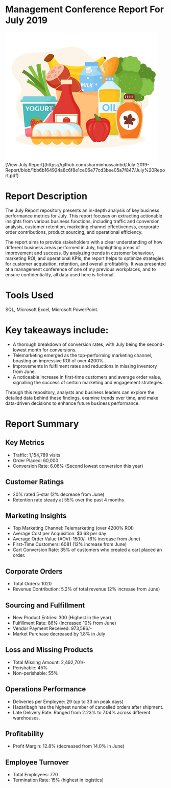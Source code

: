 # Management Conference Report For July 2019

<img src="Picture1.png">
[View July Report](https://github.com/sharminhossainbd/July-2019-Report/blob/1bb6b164924a8c6f8e1ce06e77cd3bee05a7f847/July%20Report.pdf)

# Report Description
The July Report repository presents an in-depth analysis of key business performance metrics for July. This report focuses on extracting actionable insights from various business functions, including traffic and conversion analysis, customer retention, marketing channel effectiveness, corporate order contributions, product sourcing, and operational efficiency.

The report aims to provide stakeholders with a clear understanding of how different business areas performed in July, highlighting areas of improvement and success. By analyzing trends in customer behaviour, marketing ROI, and operational KPIs, the report helps to optimize strategies for customer acquisition, retention, and overall profitability. It was presented at a management conference of one of my previous workplaces, and to ensure confidentiality, all data used here is fictional.

# Tools Used
SQL, Microsoft Excel, Microsoft PowerPoint.

# Key takeaways include:

- A thorough breakdown of conversion rates, with July being the second-lowest month for conversions.
- Telemarketing emerged as the top-performing marketing channel, boasting an impressive ROI of over 4200%.
- Improvements in fulfilment rates and reductions in missing inventory from June.
- A noticeable increase in first-time customers and average order value, signalling the success of certain marketing and engagement strategies.
  
Through this repository, analysts and business leaders can explore the detailed data behind these findings, examine trends over time, and make data-driven decisions to enhance future business performance.

# Report Summary
## Key Metrics
- Traffic: 1,154,789 visits
- Order Placed: 60,000
- Conversion Rate: 6.06% (Second lowest conversion this year)

## Customer Ratings

- 20% rated 5-star (2% decrease from June)
- Retention rate steady at 55% over the past 4 months
  
## Marketing Insights

- Top Marketing Channel: Telemarketing (over 4200% ROI)
- Average Cost per Acquisition: $3.68 per day
- Average Order Value (AOV): 1500/- (6% increase from June)
- First-Time Customers: 6081 (12% increase from June)
- Cart Conversion Rate: 35% of customers who created a cart placed an order.

## Corporate Orders

- Total Orders: 1020
- Revenue Contribution: 5.2% of total revenue (2% increase from June)
  
## Sourcing and Fulfillment

- New Product Entries: 300 (Highest in the year)
- Fulfillment Rate: 86% (Increased 10% from June)
- Vendor Payment Received: 973,586/-
- Market Purchase decreased by 1.8% in July 
  
## Loss and Missing Products

- Total Missing Amount: 2,492,701/-
- Perishable: 45%
- Non-perishable: 55%

## Operations Performance

- Deliveries per Employee: 29 (up to 33 on peak days)
- Hazaribagh has the highest number of cancelled orders after shipment. 
- Late Delivery Rate: Ranged from 2.23% to 7.04% across different warehouses.
  
## Profitability

- Profit Margin: 12.8% (decreased from 14.0% in June)
  
## Employee Turnover

- Total Employees: 770
- Termination Rate: 15% (highest in logistics)
